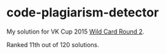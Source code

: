 # code-plagiarism-detector
My solution for VK Cup 2015 [Wild Card Round 2](http://codeforces.ru/contest/537/standings).

Ranked 11th out of 120 solutions.
